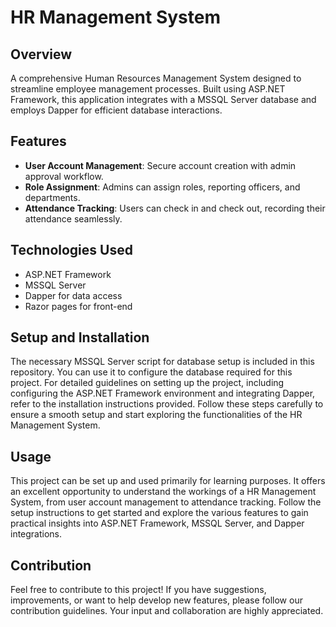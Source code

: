 # HR Management System

## Overview
A comprehensive Human Resources Management System designed to streamline employee management processes. Built using ASP.NET Framework, this application integrates with a MSSQL Server database and employs Dapper for efficient database interactions. 

## Features
- **User Account Management**: Secure account creation with admin approval workflow.
- **Role Assignment**: Admins can assign roles, reporting officers, and departments.
- **Attendance Tracking**: Users can check in and check out, recording their attendance seamlessly.

## Technologies Used
- ASP.NET Framework
- MSSQL Server
- Dapper for data access
- Razor pages for front-end

## Setup and Installation
The necessary MSSQL Server script for database setup is included in this repository. You can use it to configure the database required for this project. For detailed guidelines on setting up the project, including configuring the ASP.NET Framework environment and integrating Dapper, refer to the installation instructions provided. Follow these steps carefully to ensure a smooth setup and start exploring the functionalities of the HR Management System.

## Usage
This project can be set up and used primarily for learning purposes. It offers an excellent opportunity to understand the workings of a HR Management System, from user account management to attendance tracking. Follow the setup instructions to get started and explore the various features to gain practical insights into ASP.NET Framework, MSSQL Server, and Dapper integrations.

## Contribution
Feel free to contribute to this project! If you have suggestions, improvements, or want to help develop new features, please follow our contribution guidelines. Your input and collaboration are highly appreciated.

